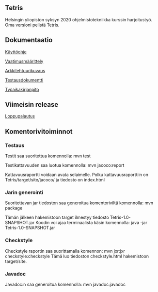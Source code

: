 ## Tetris
Helsingin yliopiston syksyn 2020 ohjelmistotekniikka kurssin harjoitustyö. Oma versioni pelistä Tetris.


## Dokumentaatio
[Käyttöohje](https://github.com/Birgitt4/ot-htyo/blob/master/dokumentaatio/kayttoohje.md)

[Vaatimusmäärittely](https://github.com/Birgitt4/ot-htyo/blob/master/dokumentaatio/vaatimusmaarittely.md)

[Arkkitehtuurikuvaus](https://github.com/Birgitt4/ot-htyo/blob/master/dokumentaatio/arkkitehtuuri.md)

[Testausdokumentti](https://github.com/Birgitt4/ot-htyo/blob/master/dokumentaatio/testausdokumentti.md)

[Työaikakirjanpito](https://github.com/Birgitt4/ot-htyo/blob/master/dokumentaatio/tyoaikakirjanpito.md)


## Viimeisin release

[Loppupalautus](https://github.com/Birgitt4/ot-htyo/releases/tag/1.0)

## Komentorivitoiminnot
### Testaus
Testit saa suoritettua komennolla: mvn test

Testikattavuuden saa luotua komennolla: mvn jacoco:report

Kattavuusraportti voidaan avata selaimelle. Polku kattavuusraporttiin on Tetris/target/site/jacoco/ ja tiedosto on index.html

### Jarin generointi
Suoritettavan jar tiedoston saa generoitua komentoriviltä komennolla: mvn package

Tämän jälkeen hakemistoon target ilmestyy tiedosto Tetris-1.0-SNAPSHOT.jar
Koodin voi ajaa terminaalista käsin komennolla: java -jar Tetris-1.0-SNAPSHOT.jar

### Checkstyle
Checkstyle raportin saa suorittamalla komennon: mvn jxr:jxr checkstyle:checkstyle
Tämä luo tiedoston checkstyle.html hakemistoon target/site.

### Javadoc
Javadoc:n saa generoitua komennolla: mvn javadoc:javadoc
